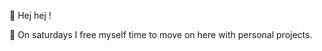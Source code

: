 :rainbow: Hej hej !

:rocket: On saturdays I free myself time to move on here with personal projects.

